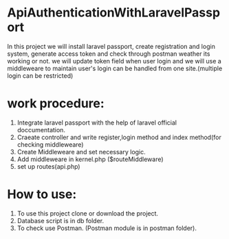# ApiAuthenticationWithLaravelPassport
 In this project we will install laravel passport, create registration and login system, generate access token and check through postman weather its working or not. we will update token field when user login and we will use a middleweare to maintain user's login can be handled from one site.(multiple login can be restricted) 
# work procedure:
1. Integrate laravel passport with the help of laravel official doccumentation.
2. Craeate controller and write register,login method and index method(for checking middleweare)
3. Create Middleweare and set necessary logic.
4. Add middleweare in kernel.php ($routeMiddleware)
5. set up routes(api.php)

# How to use:
1. To use this project clone or download the project.
2. Database script is in db folder.
3. To check use Postman. (Postman module is in postman folder).
